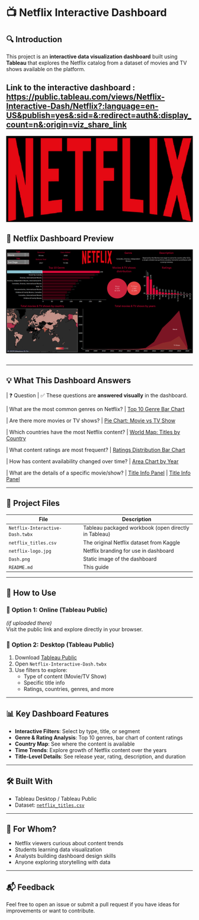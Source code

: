 # 📺 Netflix Interactive Dashboard

## 🔍 Introduction

This project is an **interactive data visualization dashboard** built using **Tableau** that explores the Netflix catalog from a dataset of movies and TV shows available on the platform.

Link to the interactive dashboard : https://public.tableau.com/views/Netflix-Interactive-Dash/Netflix?:language=en-US&publish=yes&:sid=&:redirect=auth&:display_count=n&:origin=viz_share_link
---
![Netflix Logo](netflix-logo.jpg)


## 📍 Netflix Dashboard Preview

![Netflix Dashboard Preview](Dash.png)
```

```

---

## 💡 What This Dashboard Answers

| ❓ Question | ✅ These questions are **answered visually** in the dashboard.

| What are the most common genres on Netflix?
| [Top 10 Genre Bar Chart](10-Genre-Bar.png)

| Are there more movies or TV shows?
| [Pie Chart: Movie vs TV Show](Pie-Chart.png)

| Which countries have the most Netflix content?
| [World Map: Titles by Country](World-Map.png)

| What content ratings are most frequent?
| [Ratings Distribution Bar Chart](Ratings-Distribution.png)

| How has content availability changed over time?
| [Area Chart by Year](Area-Chart.png)

| What are the details of a specific movie/show?
| [Title Info Panel](Title-Info-Panel-1.png)
| [Title Info Panel](Title-Info-Panel-2.png)

---

## 📁 Project Files

| File                            | Description                                          |
| ------------------------------- | ---------------------------------------------------- |
| `Netflix-Interactive-Dash.twbx` | Tableau packaged workbook (open directly in Tableau) |
| `netflix_titles.csv`            | The original Netflix dataset from Kaggle             |
| `netflix-logo.jpg`              | Netflix branding for use in dashboard                |
| `Dash.png`                      | Static image of the dashboard                        |
| `README.md`                     | This guide                                           |

---

## 🚀 How to Use

### 🔹 **Option 1: Online (Tableau Public)**

_(if uploaded there)_  
Visit the public link and explore directly in your browser.

### 🔹 **Option 2: Desktop (Tableau Public)**

1. Download [Tableau Public](https://public.tableau.com/en-us/s/download)
2. Open `Netflix-Interactive-Dash.twbx`
3. Use filters to explore:
   - Type of content (Movie/TV Show)
   - Specific title info
   - Ratings, countries, genres, and more

---

## 📊 Key Dashboard Features

- **Interactive Filters**: Select by type, title, or segment
- **Genre & Rating Analysis**: Top 10 genres, bar chart of content ratings
- **Country Map**: See where the content is available
- **Time Trends**: Explore growth of Netflix content over the years
- **Title-Level Details**: See release year, rating, description, and duration

---

## 🛠️ Built With

- Tableau Desktop / Tableau Public
- Dataset: [`netflix_titles.csv`](https://www.kaggle.com/datasets/shivamb/netflix-shows)

---

## 👤 For Whom?

- Netflix viewers curious about content trends
- Students learning data visualization
- Analysts building dashboard design skills
- Anyone exploring storytelling with data

---

## 📬 Feedback

Feel free to open an issue or submit a pull request if you have ideas for improvements or want to contribute.
